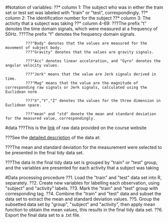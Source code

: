 #Notation of variables:
    ??* column 1: The subject who was in either the train set or test set was labeled with
            "train" or "test", correspondingly.
    ??* column 2: The identification number for the subject
    ??* column 3: The activity that a subject was taking
    ??* column 4-69:
             ???The prefix "t" denotes the time domain signals, which were measured at a frequency
                of 50Hz.
             ???The prefix "f" denotes the frequency domain signals.
             
             ???"Body" denotes that the values are measured for the movement of subject body.
             ???"Gravity" denotes that the values are gravity signals.
             
             ???"Acc" denotes linear acceleration, and "Gyro" denotes the angular velocity values.
             
             ???"Jerk" means that the value are Jerk signals derived in time.
             ???"Mag" means that the value are the magnitude of corresponding raw signals or Jerk signals, calculated using the Euclidean norm 
             
             ???"X","Y","Z" denotes the values for the three dimension in Euclidean space.
             
             ???"mean" and "std" denote the mean and standard deviation for the measured value, correspondingly.


#data
???This is the [link](https://d396qusza40orc.cloudfront.net/getdata%2Fprojectfiles%2FUCI%20HAR%20Dataset.zip) of raw data provided on the course website

???See the [detailed description](http://archive.ics.uci.edu/ml/datasets/Human+Activity+Recognition+Using+Smartphones) of the data at:          

???The mean and standard deviation for the measurement were selected to be presented in the final tidy data set.

???The data in the final tidy data set is grouped by "train" or "test" group, and the variables are presented for each activity that a subject was taking


#Data processing procedure
   ??1. Load the "train" and "test" data set into R, separately.
   ??2. Create new variables for labelling each observation, using "subject" and "activity" labels.
   ??3. Mark the "train" and "test" group with corresponding tag.
   ??4. Combine the "train" and "test" data and subset the data set to extract the mean and standard deviation values.
   ??5. Group the subsetted data set by "group", "subject" and "activity", then apply mean function to obtain the mean values,
        this results in the final tidy data set.
   ??6. Export the final data set to a .txt file.